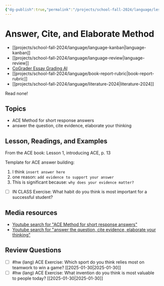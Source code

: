 ```yaml
---
{"dg-publish":true,"permalink":"/projects/school-fall-2024/language/lessons/answer-cite-elaborate-intro/"}
---
```



#  Answer, Cite, and Elaborate Method

- [[projects/school-fall-2024/language/language-kanban\|language-kanban]]
- [[projects/school-fall-2024/language/language-review\|language-review]]
- [CoGrader Essay Grading AI](https://v2.cograder.com/app)
- [[projects/school-fall-2024/language/book-report-rubric\|book-report-rubric]]
- [[projects/school-fall-2024/language/literature-2024\|literature-2024]]


Read none!

## Topics


- ACE Method for short response answers
- answer the question, cite evidence, elaborate your thinking


## Lesson, Readings, and Examples

From the ACE book: Lesson 1, introducing ACE, p. 13

Template for ACE answer building:
1. I think `insert answer here`
2. one reason: `add evidence to support your answer`
3. This is significant because: `why does your evidence matter?`

- [ ] IN CLASS Exercise: What habit do you think is most important for a successful student?  
## Media resources

- [Youtube search for "ACE Method for short response answers"](https://www.youtube.com/results?search_query=ACE%20Method%20of%20short%20response%20answers) 
- [Youtube search for "answer the question, cite evidence, elaborate your thinking"](https://www.youtube.com/results?search_query=answer%20the%20question,%20cite%20evidence,%20elaborate%20your%20thinking) 

## Review Questions 

- [ ] #hw (lang) ACE Exercise: Which sport do you think relies most on teamwork to win a game? [[2025-01-30\|2025-01-30]] 
- [ ] #hw (lang) ACE Exercise: What invention do you think is most valuable to people today? [[2025-01-30\|2025-01-30]] 
